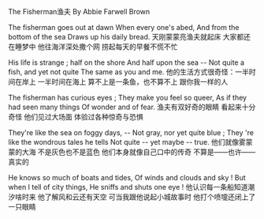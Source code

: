 The Fisherman渔夫
By Abbie Farwell Brown

The fisherman goes out at dawn 
When every one's abed, 
And from the bottom of the sea 
Draws up his daily bread. 
天刚蒙蒙亮渔夫就起床
大家都还在睡梦中
他往海洋深处撒个网
捞起每天的早餐不慌不忙

His life is strange ; half on the shore 
And half upon the sea -- 
Not quite a fish, and yet not quite 
The same as you and me. 
他的生活方式很奇怪：一半时间在岸上
一半时间在海上
算不上是一条鱼，也不算不上
跟你我一样的人

The fisherman has curious eyes ; 
They make you feel so queer, 
As if they had seen many things
Of wonder and of fear. 
渔夫有双好奇的眼睛
看起来十分奇怪
他们见过大场面
体验过各种惊奇与恐惧

They're like the sea on foggy days, -- 
Not gray, nor yet quite blue ; 
They 're like the wondrous tales he tells 
Not quite -- yet maybe -- true. 
他们就像雾蒙蒙的大海
不是灰色也不是蓝色
他们本身就像自己口中的传奇
不算是——也许——真实的

He knows so much of boats and tides, 
Of winds and clouds and sky ! 
But when I tell of city things, 
He sniffs and shuts one eye !
他认识每一条船知道潮汐啥时来
他了解风和云还有天空
可当我跟他说起小城故事时
他打个喷嚏还闭上了一只眼睛

